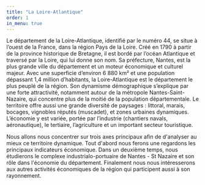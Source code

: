 ```yaml
---
title: "La Loire-Atlantique"
order: 1
in_menu: true
---
```

Le département de la Loire-Atlantique, identifié par le numéro 44, se situe à l’ouest de la France, dans la région Pays de la Loire. Créé en 1790 à partir de la province historique de Bretagne, il est bordé par l’océan Atlantique et traversé par la Loire, qui lui donne son nom. Sa préfecture, Nantes, est la plus grande ville du département et un moteur économique et culturel majeur. Avec une superficie d’environ 6 880 km² et une population dépassant 1,4 million d’habitants, la Loire-Atlantique est le département le plus peuplé de la région. Son dynamisme démographique s’explique par une forte attractivité, notamment autour de la métropole Nantes-Saint-Nazaire, qui concentre plus de la moitié de la population départementale. Le territoire offre aussi une grande diversité de paysages : littoral, marais, bocages, vignobles réputés (muscadet), et zones urbaines dynamiques. L’économie y est variée, portée par l’industrie (chantiers navals, aéronautique), le tertiaire, l’agriculture et un important secteur touristique.

Nous allons nous concentrer sur trois axes principaux afin de d'analyser au mieux ce territoire dynamique. Tout d'abord nous ferons une regardons les principaux indicateurs économique. Dans un deuxième temps, nous étudierons le complexe industrialo-portuaire de Nantes - St Nazaire et son rôle dans l'économie du département. Finalement nous nous intéresserons aux autres activités économiques de la région qui participent aussi à son rayonnement. 
